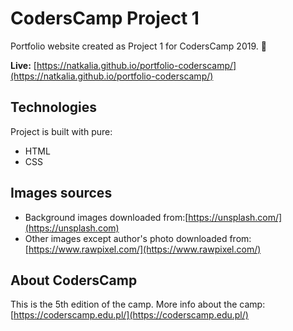 # CodersCamp Project 1

Portfolio website created as Project 1 for CodersCamp 2019. :balloon:

**Live:** [https://natkalia.github.io/portfolio-coderscamp/](https://natkalia.github.io/portfolio-coderscamp/)
	
## Technologies
Project is built with pure:
* HTML
* CSS

## Images sources
* Background images downloaded from:[https://unsplash.com/](https://unsplash.com)
* Other images except author's photo downloaded from:[https://www.rawpixel.com/](https://www.rawpixel.com/)

## About CodersCamp
This is the 5th edition of the camp. 
More info about the camp: [https://coderscamp.edu.pl/](https://coderscamp.edu.pl/)
